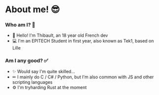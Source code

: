# About me! 😎

### Who am I? 🤔

+ 👋 Hello! I'm Thibault, an 18 year old French dev
+ 💻 I'm an EPITECH Student in first year, also known as Tek1, based on Lille

### Am I any good? ✅

+ ✨ Would say I'm quite skilled...
+ ✏ I mainly do C / C# / Python, but I'm also common with JS and other scripting languages
+ ⚙ I'm tryharding Rust at the moment